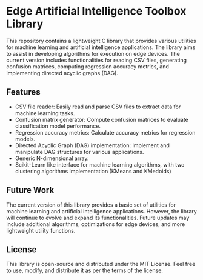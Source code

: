 # Edge Artificial Intelligence Toolbox Library

This repository contains a lightweight C library that provides various utilities for machine learning and artificial intelligence applications. The library aims to assist in developing algorithms for execution on edge devices. The current version includes functionalities for reading CSV files, generating confusion matrices, computing regression accuracy metrics, and implementing directed acyclic graphs (DAG).

## Features

- CSV file reader: Easily read and parse CSV files to extract data for machine learning tasks.
- Confusion matrix generator: Compute confusion matrices to evaluate classification model performance.
- Regression accuracy metrics: Calculate accuracy metrics for regression models.
- Directed Acyclic Graph (DAG) implementation: Implement and manipulate DAG structures for various applications.
- Generic N-dimensional array. 
- Scikit-Learn like interface for machine learning algorithms, with two clustering algorithms implementation (KMeans and KMedoids)

## Future Work

The current version of this library provides a basic set of utilities for machine learning and artificial intelligence applications. However, the library will continue to evolve and expand its functionalities. Future updates may include additional algorithms, optimizations for edge devices, and more lightweight utility functions.

## License

This library is open-source and distributed under the MIT License. Feel free to use, modify, and distribute it as per the terms of the license.
